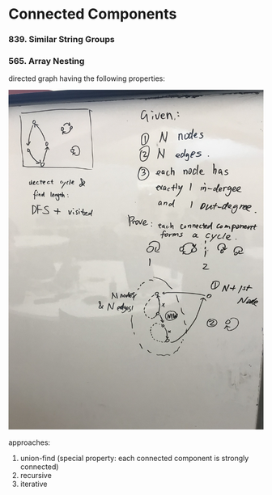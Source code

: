 # Connected Components

### 839. Similar String Groups



### 565. Array Nesting

directed graph having the following properties:

![](../.gitbook/assets/565.jpeg)

approaches:  

1. union-find \(special property: each connected component is strongly connected\)
2. recursive
3. iterative

